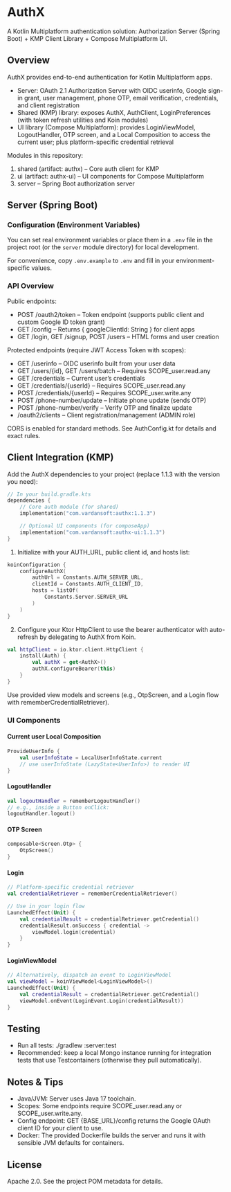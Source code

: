 # AuthX

A Kotlin Multiplatform authentication solution: Authorization Server (Spring Boot) + KMP Client Library + Compose Multiplatform UI.

## Overview

AuthX provides end-to-end authentication for Kotlin Multiplatform apps.
- Server: OAuth 2.1 Authorization Server with OIDC userinfo, Google sign-in grant, user management, phone OTP, email verification, credentials, and client registration
- Shared (KMP) library: exposes AuthX, AuthClient, LoginPreferences (with token refresh utilities and Koin modules)
- UI library (Compose Multiplatform): provides LoginViewModel, LogoutHandler, OTP screen, and a Local Composition to access the current user; plus platform-specific credential retrieval

Modules in this repository:
1. shared (artifact: authx) – Core auth client for KMP
2. ui (artifact: authx-ui) – UI components for Compose Multiplatform
3. server – Spring Boot authorization server

## Server (Spring Boot)

### Configuration (Environment Variables)
You can set real environment variables or place them in a `.env` file in the project root (or the `server` module directory) for local development.

For convenience, copy `.env.example` to `.env` and fill in your environment-specific values.


### API Overview
Public endpoints:
- POST /oauth2/token – Token endpoint (supports public client and custom Google ID token grant)
- GET /config – Returns { googleClientId: String } for client apps
- GET /login, GET /signup, POST /users – HTML forms and user creation

Protected endpoints (require JWT Access Token with scopes):
- GET /userinfo – OIDC userinfo built from your user data
- GET /users/{id}, GET /users/batch – Requires SCOPE_user.read.any
- GET /credentials – Current user’s credentials
- GET /credentials/{userId} – Requires SCOPE_user.read.any
- POST /credentials/{userId} – Requires SCOPE_user.write.any
- POST /phone-number/update – Initiate phone update (sends OTP)
- POST /phone-number/verify – Verify OTP and finalize update
- /oauth2/clients – Client registration/management (ADMIN role)

CORS is enabled for standard methods. See AuthConfig.kt for details and exact rules.

## Client Integration (KMP)
Add the AuthX dependencies to your project (replace 1.1.3 with the version you need):

```kotlin
// In your build.gradle.kts
dependencies {
    // Core auth module (for shared)
    implementation("com.vardansoft:authx:1.1.3")

    // Optional UI components (for composeApp)
    implementation("com.vardansoft:authx-ui:1.1.3")
}
```

1) Initialize with your AUTH_URL, public client id, and hosts list:
```kotlin
koinConfiguration {
    configureAuthX(
        authUrl = Constants.AUTH_SERVER_URL,
        clientId = Constants.AUTH_CLIENT_ID,
        hosts = listOf(
            Constants.Server.SERVER_URL
        )
    )
}

```

2) Configure your Ktor HttpClient to use the bearer authenticator with auto-refresh by delegating to AuthX from Koin.

```kotlin
val httpClient = io.ktor.client.HttpClient {
    install(Auth) {
        val authX = get<AuthX>()
        authX.configureBearer(this)
    }
}
```


Use provided view models and screens (e.g., OtpScreen, and a Login flow with rememberCredentialRetriever).

### UI Components

#### Current user Local Composition
```kotlin
ProvideUserInfo {
    val userInfoState = LocalUserInfoState.current
    // use userInfoState (LazyState<UserInfo>) to render UI
}
```

#### LogoutHandler
```kotlin
val logoutHandler = rememberLogoutHandler()
// e.g., inside a Button onClick:
logoutHandler.logout()
```

#### OTP Screen
```kotlin
composable<Screen.Otp> {
    OtpScreen()
}
```

#### Login
```kotlin
// Platform-specific credential retriever
val credentialRetriever = rememberCredentialRetriever()

// Use in your login flow
LaunchedEffect(Unit) {
    val credentialResult = credentialRetriever.getCredential()
    credentialResult.onSuccess { credential ->
        viewModel.login(credential)
    }
}
```

#### LoginViewModel
```kotlin
// Alternatively, dispatch an event to LoginViewModel
val viewModel = koinViewModel<LoginViewModel>()
LaunchedEffect(Unit) {
    val credentialResult = credentialRetriever.getCredential()
    viewModel.onEvent(LoginEvent.Login(credentialResult))
}
```

## Testing
- Run all tests: ./gradlew :server:test
- Recommended: keep a local Mongo instance running for integration tests that use Testcontainers (otherwise they pull automatically).

## Notes & Tips
- Java/JVM: Server uses Java 17 toolchain.
- Scopes: Some endpoints require SCOPE_user.read.any or SCOPE_user.write.any.
- Config endpoint: GET {BASE_URL}/config returns the Google OAuth client ID for your client to use.
- Docker: The provided Dockerfile builds the server and runs it with sensible JVM defaults for containers.

## License
Apache 2.0. See the project POM metadata for details.
